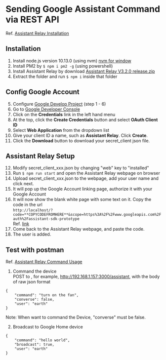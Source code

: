# Sending Google Assistant Command via REST API

Ref. [Assistant Relay Installation](https://assistantrelay.com/docs/getting-started/installation)

## Installation
1. Install node.js version 10.13.0 (using nvm)
[nvm for window](https://github.com/coreybutler/nvm-windows)
2. Install PM2 by `$ npm i pm2 -g`  (using powershell)
3. Install Assistant Relay by download [Assistant Relay V3.2.0 release.zip](https://github.com/greghesp/assistant-relay/releases/download/v3.2.0/release.zip)
4. Extract the folder and run `$ npm i` inside that folder <br>


## Config Google Account
5. Configure [Google Develop Project](https://developers.google.com/assistant/sdk/guides/service/python/embed/config-dev-project-and-account) (step 1 - 6)
6. Go to [Google Developer Console](https://console.developers.google.com/)
7. Click on the **Credentials** link in the left hand menu
8. At the top, click the **Create Credentials** button and select **OAuth Client ID**
9. Select **Web Application** from the dropdown list
10. Give your client ID a name, such as **Assistant Relay**. Click **Create**.
11. Click the **Download** button to download your secret_client json file.

## Assistant Relay Setup
12. Modify secret_client_xxx.json by changing "web" key to "installed"
13. Run `$ npm run start` and open the Assistant Relay webpage on browser
14. Upload secret_client_xxx.json to the webpage, add your user name and click next.
15. It will pop up the Google Account linking page, authorize it with your Google Account
16. It will now show the blank white page with some text on it. Copy the code in the url <br>
`http://localhost/?code=**COPYCODEFROMHERE**&scope=https%3A%2F%2Fwww.googleapis.com%2Fauth%2Fassistant-sdk-prototype` <br>
Ref. [link](https://github.com/greghesp/assistant-relay/issues/266#issuecomment-1065940698)
17. Come back to the Assistant Relay webpage, and paste the code.
18. The user is added.

## Test with postman
Ref. [Assistant Relay Command Usage](https://assistantrelay.com/docs/commands/broadcast)
1. Command the device <br>
POST to , for example, http://192.168.1.157:3000/assistant, with the body of raw json format <br>
```
{
    "command": "turn on the fan",
    "converse": false,
    "user": "earth"
}
```
Note: When want to command the Device, "converse" must be false. <br>

2. Broadcast to Google Home device
```
{
    "command": "hello world",
    "broadcast": true,
    "user": "earth"
}
```

